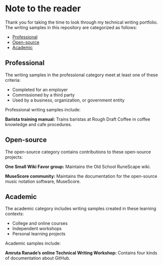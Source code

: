 # Note to the reader 
Thank you for taking the time to look through my technical writing portfolio. The writing samples in this repository are categorized as follows: 
- [Professional](#professional)
- [Open-source](#open-source)
- [Academic](#academic)

## Professional  
The writing samples in the professional category meet at least one of these criteria: 
- Completed for an employer 
- Commissioned by a third party 
- Used by a business, organization, or government entity 

Professional writing samples include: 

**Barista training manual:** Trains baristas at Rough Draft Coffee in coffee knowledge and cafe procedures. 

## Open-source 
The open-source category contains contributions to these open-source projects: 

**One Small Wiki Favor group:** Maintains the Old School RuneScape wiki. 

**MuseScore community:** Maintains the documentation for the open-source music notation software, MuseScore. 

## Academic 
The academic category includes writing samples created in these learning contexts: 
- College and online courses
- Independent workshops 
- Personal learning projects 

Academic samples include: 

**Amruta Ranade’s online Technical Writing Workshop:** Contains four kinds of documentation about GitHub.  
